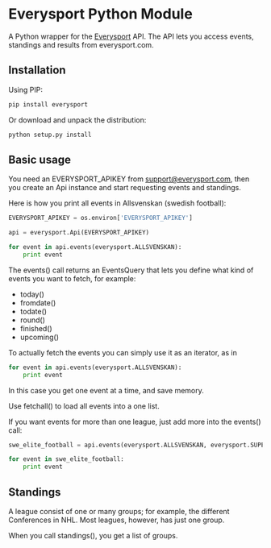 Everysport Python Module 
=========================

A Python wrapper for the [Everysport](https://github.com/menmo/everysport-api-documentation) API. The API lets you access events, standings and results from everysport.com. 


## Installation

Using PIP:

```python
pip install everysport
```

Or download and unpack the distribution:

```python
python setup.py install
```


## Basic usage

You need an EVERYSPORT_APIKEY from support@everysport.com, then you create an Api instance and start requesting events and standings.

Here is how you print all events in Allsvenskan (swedish football):

```python
EVERYSPORT_APIKEY = os.environ['EVERYSPORT_APIKEY'] 

api = everysport.Api(EVERYSPORT_APIKEY)

for event in api.events(everysport.ALLSVENSKAN):
    print event

```

The events() call returns an EventsQuery that lets you define what kind of events you want to fetch, for example:
- today()
- fromdate()
- todate()
- round()
- finished()
- upcoming()

To actually fetch the events you can simply use it as an iterator, as in
```python
for event in api.events(everysport.ALLSVENSKAN):
	print event
```

In this case you get one event at a time, and save memory. 

Use fetchall() to load all events into a one list. 

If you want events for more than one league, just add more into the events() call: 
```python
swe_elite_football = api.events(everysport.ALLSVENSKAN, everysport.SUPERETTAN)

for event in swe_elite_football:
	print event
```


## Standings

A league consist of one or many groups; for example, the different Conferences in NHL. Most leagues, however, has just one group. 

When you call standings(), you get a list of groups. 









